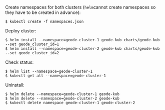 
Create namespaces for both clusters (`helm`cannot create namespaces so they have to be created in advance):
```
$ kubectl create -f namespaces.json 
```

Deploy cluster:
```
$ helm install --namespace=geode-cluster-1 geode-kub charts/geode-kub --set geode_cluster_id=1
$ helm install --namespace=geode-cluster-2 geode-kub charts/geode-kub --set geode_cluster_id=2
```

Check status:
```
$ helm list --namespace=geode-cluster-1
$ kubectl get all --namespace=geode-cluster-1
```

Uninstall:
```
$ helm delete --namespace=geode-cluster-1 geode-kub
$ helm delete --namespace=geode-cluster-2 geode-kub
$ kubectl delete namespace geode-cluster-1 geode-cluster-2
```
